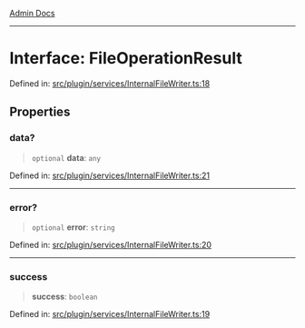 [Admin Docs](/)

---

# Interface: FileOperationResult

Defined in: [src/plugin/services/InternalFileWriter.ts:18](https://github.com/PalisadoesFoundation/talawa-admin/blob/main/src/plugin/services/InternalFileWriter.ts#L18)

## Properties

### data?

> `optional` **data**: `any`

Defined in: [src/plugin/services/InternalFileWriter.ts:21](https://github.com/PalisadoesFoundation/talawa-admin/blob/main/src/plugin/services/InternalFileWriter.ts#L21)

---

### error?

> `optional` **error**: `string`

Defined in: [src/plugin/services/InternalFileWriter.ts:20](https://github.com/PalisadoesFoundation/talawa-admin/blob/main/src/plugin/services/InternalFileWriter.ts#L20)

---

### success

> **success**: `boolean`

Defined in: [src/plugin/services/InternalFileWriter.ts:19](https://github.com/PalisadoesFoundation/talawa-admin/blob/main/src/plugin/services/InternalFileWriter.ts#L19)
